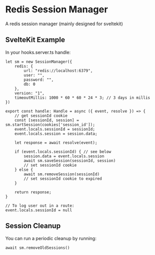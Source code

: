 # Redis Session Manager

A redis session manager (mainly designed for sveltekit)

## SvelteKit Example
In your hooks.server.ts handle:
```
let sm = new SessionManager({
    redis: {
        url: "redis://localhost:6379",
        user: "",
        password: "",
        db: 0
    },
    version: "1",
    timeoutMillis: 1000 * 60 * 60 * 24 * 3; // 3 days in millis
})

export const handle: Handle = async ({ event, resolve }) => {
    // get sessionId cookie
    const [sessionId, session] = sm.startSession(cookies['session_id']);
    event.locals.sessionId = sessionId;
    event.locals.session = session.data;

    let response = await resolve(event);

    if (event.locals.sessionId) { // see below
        session.data = event.locals.session
        await sm.saveSession(sessionId, session)
        // set sessionId cookie
    } else {
        await sm.removeSession(sessionId)
        // set sessionId cookie to expired
    }

    return response;
}

// To log user out in a route:
event.locals.sessionId = null
```

## Session Cleanup
You can run a periodic cleanup by running:
```
await sm.removeOldSessions()
```
